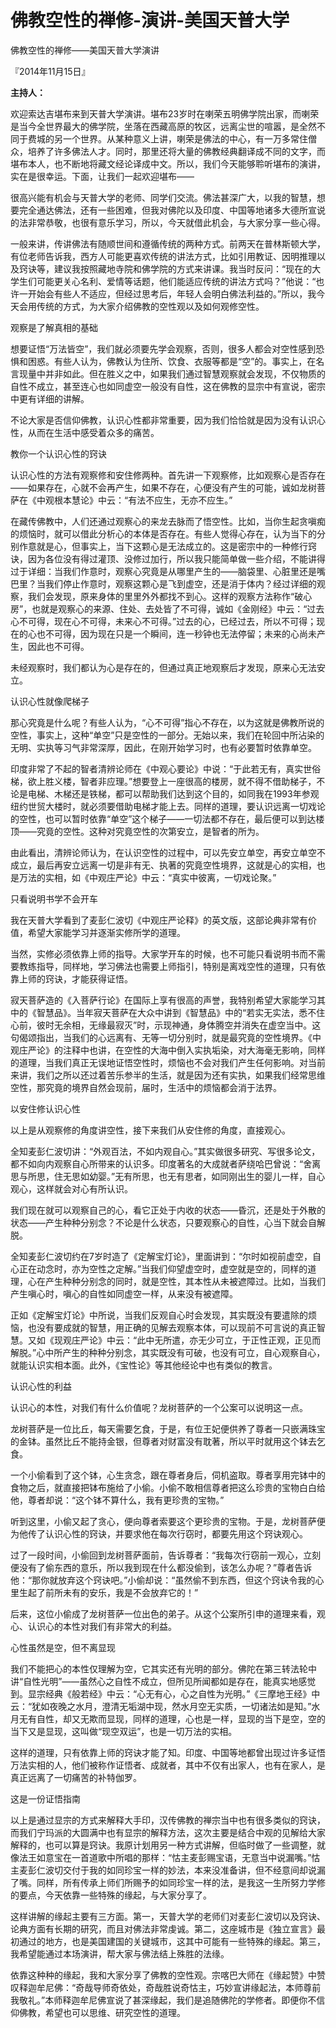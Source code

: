 # 佛教空性的禅修-演讲-美国天普大学

佛教空性的禅修——美国天普大学演讲

『2014年11月15日』

**主持人：**

欢迎索达吉堪布来到天普大学演讲。堪布23岁时在喇荣五明佛学院出家，而喇荣是当今全世界最大的佛学院，坐落在西藏高原的牧区，远离尘世的喧嚣，是全然不同于费城的另一个世界。从某种意义上讲，喇荣是佛法的中心，有一万多常住僧众，培养了许多佛法人才。同时，那里还将大量的佛教经典翻译成不同的文字，而堪布本人，也不断地将藏文经论译成中文。所以，我们今天能够聆听堪布的演讲，实在是很幸运。下面，让我们一起欢迎堪布——

很高兴能有机会与天普大学的老师、同学们交流。佛法甚深广大，以我的智慧，想要完全通达佛法，还有一些困难，但我对佛陀以及印度、中国等地诸多大德所宣说的法非常恭敬，也很有意乐学习，所以，今天就借此机会，与大家分享一些心得。

一般来讲，传讲佛法有随顺世间和遵循传统的两种方式。前两天在普林斯顿大学，有位老师告诉我，西方人可能更喜欢传统的讲法方式，比如引用教证、因明推理以及窍诀等，建议我按照藏地寺院和佛学院的方式来讲课。我当时反问：“现在的大学生们可能更关心名利、爱情等话题，他们能适应传统的讲法方式吗？”他说：“也许一开始会有些人不适应，但经过思考后，年轻人会明白佛法利益的。”所以，我今天会用传统的方式，为大家介绍佛教的空性观以及如何观修空性。

观察是了解真相的基础

想要证悟“万法皆空”，我们就必须要先学会观察，否则，很多人都会对空性感到恐惧和困惑。有些人认为，佛教认为住所、饮食、衣服等都是“空”的。事实上，在名言现量中并非如此。但在胜义之中，如果我们通过智慧观察就会发现，不仅物质的自性不成立，甚至连心也如同虚空一般没有自性，这在佛教的显宗中有宣说，密宗中更有详细的讲解。

不论大家是否信仰佛教，认识心性都非常重要，因为我们恰恰就是因为没有认识心性，从而在生活中感受着众多的痛苦。

教你一个认识心性的窍诀

认识心性的方法有观察修和安住修两种。首先讲一下观察修，比如观察心是否存在——如果存在，心就不会再产生，如果不存在，心便没有产生的可能，诚如龙树菩萨在《中观根本慧论》中云：“有法不应生，无亦不应生。”

在藏传佛教中，人们还通过观察心的来龙去脉而了悟空性。比如，当你生起贪嗔痴的烦恼时，就可以借此分析心的本体是否存在。有些人觉得心存在，认为当下的分别作意就是心，但事实上，当下这颗心是无法成立的。这是密宗中的一种修行窍诀，因为各位没有得过灌顶、没修过加行，所以我只能简单做一些介绍，不能讲得过于详细：当我们作意时，观察心究竟是从哪里产生的——脑袋里、心脏里还是嘴巴里？当我们停止作意时，观察这颗心是飞到虚空，还是消于体内？经过详细的观察，我们会发现，原来身体的里里外外都找不到心。这样的观察方法称作“破心房”，也就是观察心的来源、住处、去处皆了不可得，诚如《金刚经》中云：“过去心不可得，现在心不可得，未来心不可得。”过去的心，已经过去，所以不可得；现在的心也不可得，因为现在只是一个瞬间，连一秒钟也无法停留；未来的心尚未产生，因此也不可得。

未经观察时，我们都认为心是存在的，但通过真正地观察后才发现，原来心无法安立。

认识心性就像爬梯子

那心究竟是什么呢？有些人认为，“心不可得”指心不存在，以为这就是佛教所说的空性，事实上，这种“单空”只是空性的一部分。无始以来，我们在轮回中所沾染的无明、实执等习气非常深厚，因此，在刚开始学习时，也有必要暂时依靠单空。

印度非常了不起的智者清辨论师在《中观心要论》中说：“于此若无有，真实世俗梯，欲上胜义楼，智者非应理。”想要登上一座很高的楼房，就不得不借助梯子，不论是电梯、木梯还是铁梯，都可以帮助我们达到这个目的，如同我在1993年参观纽约世贸大楼时，就必须要借助电梯才能上去。同样的道理，要认识远离一切戏论的空性，也可以暂时依靠“单空”这个梯子——一切法都不存在，最后便可以到达楼顶——究竟的空性。这种对究竟空性的次第安立，是智者的所为。

由此看出，清辨论师认为，在认识空性的过程中，可以先安立单空，再安立单空不成立，最后再安立远离一切是非有无、执著的究竟空性境界，这就是心的实相，也是万法的实相，如《中观庄严论》中云：“真实中彼离，一切戏论聚。”

只看说明书学不会开车

我在天普大学看到了麦彭仁波切《中观庄严论释》的英文版，这部论典非常有价值，希望大家能学习并逐渐实修所学的道理。

当然，实修必须依靠上师的指导。大家学开车的时候，也不可能只看说明书而不需要教练指导，同样地，学习佛法也需要上师指引，特别是离戏空性的道理，只有依靠上师的窍诀，才能获得证悟。

寂天菩萨造的《入菩萨行论》在国际上享有很高的声誉，我特别希望大家能学习其中的《智慧品》。当年寂天菩萨在大众中讲到《智慧品》中的“若实无实法，悉不住心前，彼时无余相，无缘最寂灭”时，示现神通，身体腾空并消失在虚空当中。这句偈颂指出，当我们的心远离有、无等一切分别时，就是最究竟的空性境界。《中观庄严论》的注释中也讲，在空性的大海中倒入实执垢染，对大海毫无影响，同样的道理，当我们真正无误地证悟空性时，烦恼也不会对我们产生任何影响。对当前来讲，我们之所以还过着苦乐参半的生活，就是因为还有实执，如果我们经常思维空性，那究竟的境界自然会现前，届时，生活中的烦恼都会消于法界。

以安住修认识心性

以上是从观察修的角度讲空性，接下来我们从安住修的角度，直接观心。

全知麦彭仁波切讲：“外观百法，不如内观自心。”其实做很多研究、写很多论文，都不如向内观察自心所带来的认识多。印度著名的大成就者萨绕哈巴曾说：“舍离思与所思，住无思如幼婴。”无有所思，也无有思者，如同刚出生的婴儿一样，自心观心，这样就会对心有所认识。

我们现在就可以观察自己的心，看它正处于内收的状态——昏沉，还是处于外散的状态——产生种种分别念？不论是什么状态，只要观察心的自性，心当下就会自解脱。

全知麦彭仁波切约在7岁时造了《定解宝灯论》，里面讲到：“尔时如视前虚空，自心正在动念时，亦为空性之定解。”当我们仰望虚空时，虚空就是空的，同样的道理，心在产生种种分别念的同时，就是空性，其本性从未被遮障过。比如，当我们产生嗔心时，嗔心的自性如同虚空一样，从来没有被遮障。

正如《定解宝灯论》中所说，当我们反观自心时会发现，其实既没有要遣除的烦恼，也没有要成就的智慧，用正确的见解去观察本体，可以现前不可言说的真正智慧。又如《现观庄严论》中云：“此中无所遣，亦无少可立，于正性正观，正见而解脱。”心中所产生的种种分别念，其实既没有可破，也没有可立，自心观察自心，就能认识实相本面。此外，《宝性论》等其他经论中也有类似的教言。

认识心性的利益

认识心的本性，对我们有什么价值呢？龙树菩萨的一个公案可以说明这一点。

龙树菩萨是一位比丘，每天需要乞食，于是，有位王妃便供养了尊者一只嵌满珠宝的金钵。虽然比丘不能持金银，但尊者对财富没有耽著，所以平时就用这个钵去乞食。

一个小偷看到了这个钵，心生贪念，跟在尊者身后，伺机盗取。尊者享用完钵中的食物之后，就直接把钵布施给了小偷。小偷不敢相信尊者把这么珍贵的宝物白白给他，尊者却说：“这个钵不算什么，我有更珍贵的宝物。”

听到这里，小偷又起了贪心，便向尊者索要这个更珍贵的宝物。于是，龙树菩萨便为他传了认识心性的窍诀，并要求他在每次行窃时，都要先用这个窍诀观心。

过了一段时间，小偷回到龙树菩萨面前，告诉尊者：“我每次行窃前一观心，立刻便没有了偷东西的意乐，所以我到现在什么都没偷到，该怎么办呢？”尊者告诉他：“那你就放弃这个窍诀吧。”小偷却说：“虽然偷不到东西，但这个窍诀令我的心里生起了前所未有的安乐，我是不会放弃它的！”

后来，这位小偷成了龙树菩萨一位出色的弟子。从这个公案所引申的道理来看，观心、认识心的本性对我们有非常大的利益。

心性虽然是空，但不离显现

我们不能把心的本性仅理解为空，它其实还有光明的部分。佛陀在第三转法轮中讲“自性光明”——虽然心之自性不成立，但所见所闻都如是存在，能真实地感觉到。显宗经典《般若经》中云：“心无有心，心之自性为光明。”《三摩地王经》中云：“犹如夜晚之水月，澄清无垢湖中现，然水月空无实质，一切诸法如是知。”水月无有自性，却又无欺而显现，同样的道理，心也是一样，显现的当下是空，空的当下又是显现，这叫做“现空双运”，也是一切万法的实相。

这样的道理，只有依靠上师的窍诀才能了知。印度、中国等地都曾出现过许多证悟万法实相的人，他们被称作证悟者、成就者，其中不仅有出家人，也有在家人，是真正远离了一切痛苦的补特伽罗。

这是一份证悟指南

以上是通过显宗的方式来解释大手印，汉传佛教的禅宗当中也有很多类似的窍诀，而我们宁玛派的大圆满中也有显宗的解释方法，这次主要是结合中观的见解给大家解释的，也可以算是窍诀。我原计划用另一种方式讲解，但临时做了一些调整，就像法王如意宝在一首道歌中所唱的那样：“怙主麦彭赐宝语，无意当中说漏嘴。”怙主麦彭仁波切交付于我的如同珍宝一样的妙法，本来没准备讲，但不经意间却说漏了嘴。同样，所有传承上师们所赐予的如同珍宝一样的法，是我这一生所努力学修的要点，今天依靠一些特殊的缘起，与大家分享了。

这样讲解的缘起主要有三方面。第一，天普大学的老师们对麦彭仁波切以及窍诀、论典方面有长期的研究，而且对佛法非常虔诚。第二，这座城市是《独立宣言》最初通过的地方，也是美国建国的关键城市，这其中可能有一些特殊的缘起。第三，我希望能通过本场演讲，帮大家与佛法结上殊胜的法缘。

依靠这种种的缘起，我和大家分享了佛教的空性观。宗喀巴大师在《缘起赞》中赞叹释迦牟尼佛：“奇哉导师奇依处，奇哉胜说奇怙主，巧妙宣讲缘起法，本师尊前我敬礼。”本师释迦牟尼佛宣说了甚深缘起，我们是追随佛陀的学修者。即便你不信仰佛教，希望也可以思维、研究空性的道理。

